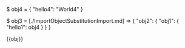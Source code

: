$ obj4 = {
    "hello4": "World4"
}

$ obj3 = [./ImportObjectSubstitutionImport.md] => {
    "obj2": {
        "obj1": {
            "hello1": obj4
        }
    }
}


{{obj}}